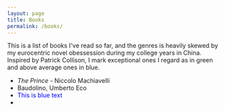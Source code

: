 ```yaml
---
layout: page
title: Books
permalink: /books/
---
```

 
 This is a list of books I've read so far, and the genres is heavily skewed by my eurocentric novel obessession during my college years in China. Inspired by Patrick Collison, I mark exceptional ones I regard as in green and above average ones in blue.
 - *The Prince* - Niccolo Machiavelli
 - Baudolino, Umberto Eco
 - <span style="color: blue;">This is blue text</span>
 - 


